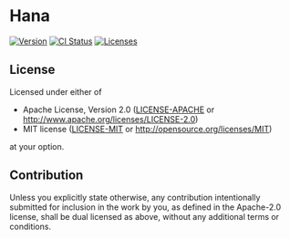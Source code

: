 # Hana

[![Version](https://img.shields.io/crates/v/hana)](https://crates.io/crates/hana)
[![CI Status](https://img.shields.io/github/actions/workflow/status/esadek/hana/ci.yml)](https://github.com/esadek/hana/actions/workflows/ci.yml)
[![Licenses](https://img.shields.io/crates/l/hana)](https://github.com/esadek/hana)

## License

Licensed under either of

 * Apache License, Version 2.0
   ([LICENSE-APACHE](LICENSE-APACHE) or <http://www.apache.org/licenses/LICENSE-2.0>)
 * MIT license
   ([LICENSE-MIT](LICENSE-MIT) or <http://opensource.org/licenses/MIT>)

at your option.

## Contribution

Unless you explicitly state otherwise, any contribution intentionally submitted
for inclusion in the work by you, as defined in the Apache-2.0 license, shall be
dual licensed as above, without any additional terms or conditions.
